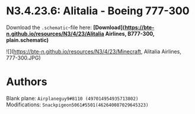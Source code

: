 # N3.4.23.6: Alitalia - Boeing 777-300

Download the `.schematic`-file here: **[Download](https://bte-n.github.io/resources/N3/4/23/Alitalia Airlines, B777-300, plain.schematic)**

![](https://bte-n.github.io/resources/N3/4/23/Minecraft, Alitalia Airlines, 777-300.JPG) 

# Authors

Blank plane: `Airplaneguy9#8110 (497014954935713802)`    
Modifications: `Snackpigeon5061#5501(462640087029645323)`
 
